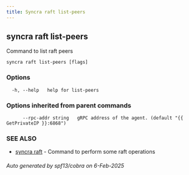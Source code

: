 ```yaml
---
title: Syncra raft list-peers
---
```

## syncra raft list-peers

Command to list raft peers

```
syncra raft list-peers [flags]
```

### Options

```
  -h, --help   help for list-peers
```

### Options inherited from parent commands

```
      --rpc-addr string   gRPC address of the agent. (default "{{ GetPrivateIP }}:6868")
```

### SEE ALSO

* [syncra raft](/en/cli/syncra_raft/)	 - Command to perform some raft operations

###### Auto generated by spf13/cobra on 6-Feb-2025
